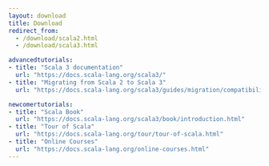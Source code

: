 ```yaml
---
layout: download
title: Download
redirect_from:
  - /download/scala2.html
  - /download/scala3.html

advancedtutorials:
- title: "Scala 3 documentation"
  url: "https://docs.scala-lang.org/scala3/"
- title: "Migrating from Scala 2 to Scala 3"
  url: "https://docs.scala-lang.org/scala3/guides/migration/compatibility-intro.html"

newcomertutorials:
- title: "Scala Book"
  url: "https://docs.scala-lang.org/scala3/book/introduction.html"
- title: "Tour of Scala"
  url: "https://docs.scala-lang.org/tour/tour-of-scala.html"
- title: "Online Courses"
  url: "https://docs.scala-lang.org/online-courses.html"
---
```

